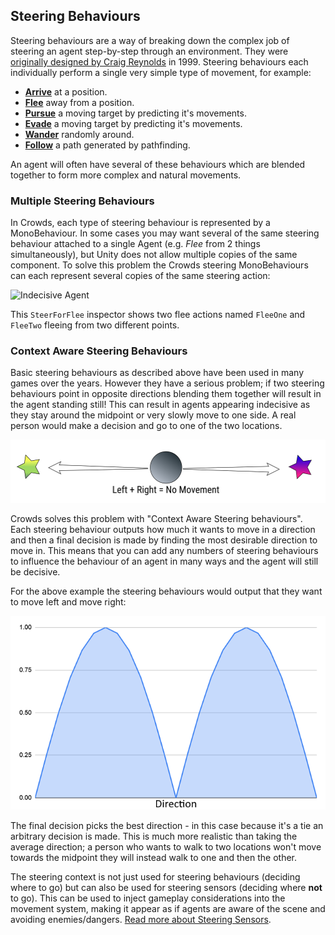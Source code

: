 ## Steering Behaviours

Steering behaviours are a way of breaking down the complex job of steering an agent step-by-step through an environment. They were [originally designed by Craig Reynolds](http://www.red3d.com/cwr/steer/gdc99/) in 1999. Steering behaviours each individually perform a single very simple type of movement, for example:

 - [**Arrive**](../../Reference/MonoBehaviours/Steering/SteerForArrival) at a position.
 - [**Flee**](../../Reference/MonoBehaviours/Steering/SteerForFlee) away from a position.
 - [**Pursue**](../../Reference/MonoBehaviours/Steering/SteerForPursue) a moving target by predicting it's movements.
 - [**Evade**](../../Reference/MonoBehaviours/Steering/SteerForEvade) a moving target by predicting it's movements.
 - [**Wander**](../../Reference/Monobehaviours/Steering/SteerForWander) randomly around.
 - [**Follow**](../../Reference/MonoBehaviours/Steering/SteerForGoal) a path generated by pathfinding.

An agent will often have several of these behaviours which are blended together to form more complex and natural movements.

### Multiple Steering Behaviours

In Crowds, each type of steering behaviour is represented by a MonoBehaviour. In some cases you may want several of the same steering behaviour attached to a single Agent (e.g. _Flee_ from 2 things simultaneously), but Unity does not allow multiple copies of the same component. To solve this problem the Crowds steering MonoBehaviours can each represent several copies of the same steering action:

![Indecisive Agent](../../images/SteerForFleeInspectorTwoInstances.png)

This `SteerForFlee` inspector shows two flee actions named `FleeOne` and `FleeTwo` fleeing from two different points.

### Context Aware Steering Behaviours

Basic steering behaviours as described above have been used in many games over the years. However they have a serious problem; if two steering behaviours point in opposite directions blending them together will result in the agent standing still! This can result in agents appearing indecisive as they stay around the midpoint or very slowly move to one side. A real person would make a decision and go to one of the two locations.

![Indecisive Agent](../../images/SteeringBehavioursNoMovement.png)

Crowds solves this problem with "Context Aware Steering behaviours". Each steering behaviour outputs how much it wants to move in a direction and then a final decision is made by finding the most desirable direction to move in. This means that you can add any numbers of steering behaviours to influence the behaviour of an agent in many ways and the agent will still be decisive.

For the above example the steering behaviours would output that they want to move left and move right:

![Steering Context Graph](../../images/SteeringContextGraph.png)

The final decision picks the best direction - in this case because it's a tie an arbitrary decision is made. This is much more realistic than taking the average direction; a person who wants to walk to two locations won't move towards the midpoint they will instead walk to one and then the other.

The steering context is not just used for steering behaviours (deciding where to go) but can also be used for steering sensors (deciding where **not** to go). This can be used to inject gameplay considerations into the movement system, making it appear as if agents are aware of the scene and avoiding enemies/dangers. [Read more about Steering Sensors](../SteeringSensors.md).